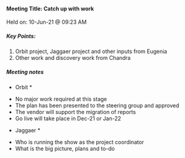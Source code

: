 #### Meeting Title: Catch up with work 
Held on: 10-Jun-21 @ 09:23 AM

##### Key Points:
1. Orbit project, Jaggaer project and other inputs from Eugenia 
2. Other work and discovery work from Chandra 

##### Meeting notes
* Orbit *
- No major work required at this stage
- The plan has been presented to the steering group and approved
- The vendor will support the migration of reports 
- Go live will take place in Dec-21 or Jan-22

* Jaggaer *
- Who is running the show as the project coordinator
- What is the big picture, plans and to-do

